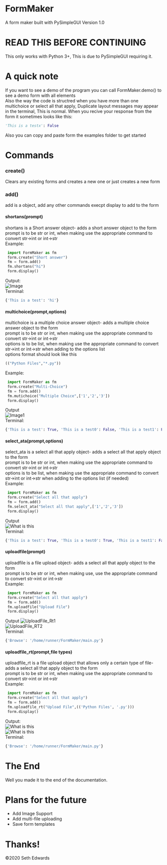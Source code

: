 # FormMaker
A form maker built with PySimpleGUI
Version 1.0
# READ THIS BEFORE CONTINUING
This only works with Python 3+, This is due to PySimpleGUI requiring it.
# A quick note
If you want to see a demo of the program you can call FormMaker.demo() to see a demo form with all elements  
Also the way the code is structred when you have more than one multichoice or select all that apply, Duplicate layout messages may appear in the terminal, This is normal. When you recive your response from the form it sometimes looks like this:
```python
'This is a testx': False
```
Also you can copy and paste form the examples folder to get started
# Commands
### create()
Clears any existing forms and creates a new one or just creates a new form
### add()
add is a object, add any other commands execpt display to add to the form
#### shortans(prompt)
shortans is a Short answer object- adds a short answer object to the form  
prompt is to be str or int, when making use the appropriate command to convert str->int or int->str  
Example:
```python
 import FormMaker as fm
 form.create("Short answer")
 fm = form.add()
 fm.shortans("hi")
 form.display()
```
Output:  
![Image](image/shortans.png)  
Terminal:  
```python
{'This is a test': 'hi'}
```
#### multichoice(prompt,options)
multichoice is a multiple choice answer object- adds a multiple choice answer object to the form  
prompt is to be str or int, when making use the appropriate command to convert str->int or int->str  
options is to be list, when making use the appropriate command to convert str->int or int->str when adding to the options list  
options format should look like this  
```python
(("Python Files","*.py"))
```
Example:
```python
 import FormMaker as fm
 form.create("Multi-Choice")
 fm = form.add()
 fm.mutichoice("Multiple Choice",['1','2','3'])
 form.display()
```
Output  
![Image1](image/multichoice.png)  
Terminal:  
```python
{'This is a test': True, 'This is a test0': False, 'This is a test1': False}
```
#### select_ata(prompt,options)
select_ata is a select all that apply object- adds a select all that apply object to the form  
prompt is to be str or int, when making use the appropriate command to convert str->int or int->str  
options is to be list, when making use the appropriate command to convert str->int or int->str when adding to the options list (if needed)  
Example:
```python
 import FormMaker as fm
 form.create("Select all that apply")
 fm = form.add()
 fm.select_ata("Select all that apply",['1','2','3'])
 form.display()
```
Output  
![What is this](image/select_ata.png)  
Terminal:  
```python
{'This is a test': True, 'This is a test0': True, 'This is a test1': False}
```
#### uploadfile(prompt)
uploadfile is a file upload object- adds a select all that apply object to the form  
prompt is to be str or int, when making use, use the appropriate command to convert str->int or int->str  
Example:
```python
 import FormMaker as fm
 form.create("Select all that apply")
 fm = form.add()
 fm.uploadfile("Upload File")
 form.display()
```
Output
![UploadFile_Rt1](image/uploadfile1.png)  
![UploadFile_RT2](image/uploadfile2.png)   
Terminal:  
```python
{'Browse': '/home/runner/FormMaker/main.py'}
```
#### uploadfile_rt(prompt,file types)
uploadfile_rt is a file upload object that allows only a certain type of file- adds a select all that apply object to the form  
prompt is to be str or int, when making use the appropriate command to convert str->int or int->str  
Example:
```python
 import FormMaker as fm
 form.create("Select all that apply")
 fm = form.add()
 fm.uploadfile_rt("Upload File",(('Python Files', '.py')))
 form.display()
```
Output:  
![What is this](image/uploadfile_rt1.png)  
![What is this](image/uploadfile_rt2.png)   
Terminal:  
```python
{'Browse': '/home/runner/FormMaker/main.py'}
```
# The End
Well you made it to the end of the documentation.

# Plans for the future
- Add Image Support  
- Add multi-file uploading
- Save form templates
# Thanks!
©2020 Seth Edwards